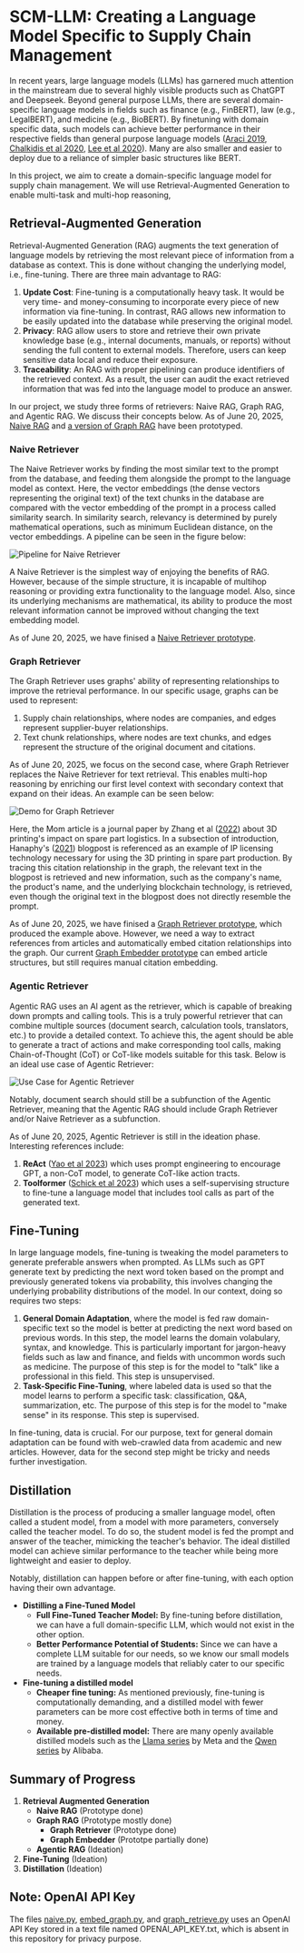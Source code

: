 # SCM-LLM: Creating a Language Model Specific to Supply Chain Management

In recent years, large language models (LLMs) has garnered much attention in the mainstream due to several highly visible products such as ChatGPT and Deepseek. Beyond general purpose LLMs, there are several domain-specific language models in fields such as finance (e.g., FinBERT), law (e.g., LegalBERT), and medicine (e.g., BioBERT). By finetuning with domain specific data, such models can achieve better performance in their respective fields than general purpose language models ([Araci 2019](https://doi.org/10.48550/arXiv.1908.10063), [Chalkidis et al 2020](https://doi.org/10.48550/arXiv.2010.02559), [Lee et al 2020](https://doi.org/10.1093/bioinformatics/btz682)). Many are also smaller and easier to deploy due to a reliance of simpler basic structures like BERT. 

In this project, we aim to create a domain-specific language model for supply chain management. We will use Retrieval-Augmented Generation to enable multi-task and multi-hop reasoning, 

## Retrieval-Augmented Generation
Retrieval-Augmented Generation (RAG) augments the text generation of language models by retrieving the most relevant piece of information from a database as context. This is done without changing the underlying model, i.e., fine-tuning. There are three main advantage to RAG:

1. **Update Cost**: Fine-tuning is a computationally heavy task. It would be very time- and money-consuming to incorporate every piece of new information via fine-tuning. In contrast, RAG allows new information to be easily updated into the database while preserving the original model. 
2. **Privacy**: RAG allow users to store and retrieve their own private knowledge base (e.g., internal documents, manuals, or reports) without sending the full content to external models. Therefore, users can keep sensitive data local and reduce their exposure. 
3. **Traceability**: An RAG with proper pipelining can produce identifiers of the retrieved context. As a result, the user can audit the exact retrieved information that was fed into the language model to produce an answer.

In our project, we study three forms of retrievers: Naive RAG, Graph RAG, and Agentic RAG. We discuss their concepts below. As of June 20, 2025, [Naive RAG](naive.py) and [a version of Graph RAG](graph_retrieve.py) have been prototyped. 

### Naive Retriever

The Naive Retriever works by finding the most similar text to the prompt from the database, and feeding them alongside the prompt to the language model as context. Here, the vector embeddings (the dense vectors representing the original text) of the text chunks in the database are compared with the vector embedding of the prompt in a process called similarity search. In similarity search, relevancy is determined by purely mathematical operations, such as minimum Euclidean distance, on the vector embeddings. A pipeline can be seen in the figure below: 

![Pipeline for Naive Retriever](media/naive_pipeline.png)

A Naive Retriever is the simplest way of enjoying the benefits of RAG. However, because of the simple structure, it is incapable of multihop reasoning or providing extra functionality to the language model. Also, since its underlying mechanisms are mathematical, its ability to produce the most relevant information cannot be improved without changing the text embedding model. 

As of June 20, 2025, we have finised a [Naive Retriever prototype](naive.py).

### Graph Retriever

The Graph Retriever uses graphs' ability of representing relationships to improve the retrieval performance. In our specific usage, graphs can be used to represent: 

1. Supply chain relationships, where nodes are companies, and edges represent supplier-buyer relationships.
2. Text chunk relationships, where nodes are text chunks, and edges represent the structure of the original document and citations.

As of June 20, 2025, we focus on the second case, where Graph Retriever replaces the Naive Retriever for text retrieval. This enables multi-hop reasoning by enriching our first level context with secondary context that expand on their ideas. An example can be seen below: 

![Demo for Graph Retriever](media/graph_demo.png)

Here, the Mom article is a journal paper by Zhang et al ([2022](https://doi.org/10.1287/msom.2022.1117)) about 3D printing's impact on spare part logistics. In a subsection of introduction, Hanaphy's ([2021](https://3dprintingindustry.com/news/cadchains-new-boris-plug-in-protects-users-designs-during-product-rd-197876/)) blogpost is referenced as an example of IP licensing technology necessary for using the 3D printing in spare part production. By tracing this citation relationship in the graph, the relevant text in the blogpost is retrieved and new information, such as the company's name, the product's name, and the underlying blockchain technology, is retrieved, even though the original text in the blogpost does not directly resemble the prompt. 

As of June 20, 2025, we have finised a [Graph Retriever prototype](graph_retrieve.py), which produced the example above. However, we need a way to extract references from articles and automatically embed citation relationships into the graph. Our current [Graph Embedder prototype](embed_graph.py) can embed article structures, but still requires manual citation embedding. 

### Agentic Retriever

Agentic RAG uses an AI agent as the retriever, which is capable of breaking down prompts and calling tools. This is a truly powerful retriever that can combine multiple sources (document search, calculation tools, translators, etc.) to provide a detailed context. To achieve this, the agent should be able to generate a tract of actions and make corresponding tool calls, making Chain-of-Thought (CoT) or CoT-like models suitable for this task. Below is an ideal use case of Agentic Retriever: 

![Use Case for Agentic Retriever](media/agent_use_case.png)

Notably, document search should still be a subfunction of the Agentic Retriever, meaning that the Agentic RAG should include Graph Retriever and/or Naive Retriever as a subfunction. 

As of June 20, 2025, Agentic Retriever is still in the ideation phase. Interesting references include: 

1. **ReAct** ([Yao et al 2023](https://doi.org/10.48550/arXiv.2210.03629)) which uses prompt engineering to encourage GPT, a non-CoT model, to generate CoT-like action tracts.
2. **Toolformer** ([Schick et al 2023](https://doi.org/10.48550/arXiv.2302.04761)) which uses a self-supervising structure to fine-tune a language model that includes tool calls as part of the generated text.

## Fine-Tuning

In large language models, fine-tuning is tweaking the model parameters to generate preferable answers when prompted. As LLMs such as GPT generate text by predicting the next word token based on the prompt and previously generated tokens via probability, this involves changing the underlying probability distributions of the model. In our context, doing so requires two steps: 
1. **General Domain Adaptation**, where the model is fed raw domain-specific text so the model is better at predicting the next word based on previous words. In this step, the model learns the domain volabulary, syntax, and knowledge. This is particularly important for jargon-heavy fields such as law and finance, and fields with uncommon words such as medicine. The purpose of this step is for the model to "talk" like a professional in this field. This step is unsupervised.
2. **Task-Specific Fine-Tuning**, where labeled data is used so that the model learns to perform a specific task: classification, Q&A, summarization, etc. The purpose of this step is for the model to "make sense" in its response. This step is supervised.

In fine-tuning, data is crucial. For our purpose, text for general domain adaptation can be found with web-crawled data from academic and new articles. However, data for the second step might be tricky and needs further investigation. 

## Distillation

Distillation is the process of producing a smaller language model, often called a student model, from a model with more parameters, conversely called the teacher model. To do so, the student model is fed the prompt and answer of the teacher, mimicking the teacher's behavior. The ideal distilled model can achieve similar performance to the teacher while being more lightweight and easier to deploy. 

Notably, distillation can happen before or after fine-tuning, with each option having their own advantage. 

- **Distilling a Fine-Tuned Model**
  * **Full Fine-Tuned Teacher Model:** By fine-tuning before distillation, we can have a full domain-specific LLM, which would not exist in the other option. 
  * **Better Performance Potential of Students:** Since we can have a complete LLM suitable for our needs, so we know our small models are trained by a language models that reliably cater to our specific needs. 
- **Fine-tuning a distilled model**
  * **Cheaper fine tuning:** As mentioned previously, fine-tuning is computationally demanding, and a distilled model with fewer parameters can be more cost effective both in terms of time and money. 
  * **Available pre-distilled model:** There are many openly available distilled models such as the [Llama series](https://www.llama.com) by Meta and the [Qwen series](https://qwenlm.github.io) by Alibaba.
 
## Summary of Progress

1. **Retrieval Augmented Generation**
    - **Naive RAG** (Prototype done)
    - **Graph RAG** (Prototype mostly done)
      * **Graph Retriever** (Prototype done)
      * **Graph Embedder** (Prototpe partially done)
    - **Agentic RAG** (Ideation)
2. **Fine-Tuning** (Ideation)
3. **Distillation** (Ideation)

## Note: OpenAI API Key
The files [naive.py](naive.py), [embed_graph.py](embed_graph.py), and [graph_retrieve.py](graph_retrieve.py) uses an OpenAI API Key stored in a text file named OPENAI_API_KEY.txt, which is absent in this repository for privacy purpose. 
